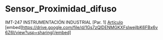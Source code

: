 # Sensor_Proximidad_difuso
IMT-247 INSTRUMENTACIÓN INDUSTRIAL [Par. 1]
[Artículo](Proyecto_SensorDifuso_IEEE.pdf)
[embed]https://drive.google.com/file/d/1Gs7zQlDENMGKXFslwejlbK6FBx6v6Z6l/view?usp=sharing[/embed]
